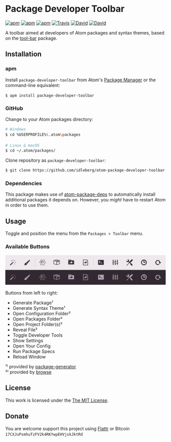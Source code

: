 # Package Developer Toolbar

[![apm](https://img.shields.io/apm/l/package-developer-toolbar.svg?style=flat-square)](https://atom.io/packages/package-developer-toolbar)
[![apm](https://img.shields.io/apm/v/package-developer-toolbar.svg?style=flat-square)](https://atom.io/packages/package-developer-toolbar)
[![apm](https://img.shields.io/apm/dm/package-developer-toolbar.svg?style=flat-square)](https://atom.io/packages/package-developer-toolbar)
[![Travis](https://img.shields.io/travis/idleberg/atom-package-developer-toolbar.svg?style=flat-square)](https://travis-ci.org/idleberg/atom-package-developer-toolbar)
[![David](https://img.shields.io/david/idleberg/atom-package-developer-toolbar.svg?style=flat-square)](https://david-dm.org/idleberg/atom-package-developer-toolbar#info=dependencies)
[![David](https://img.shields.io/david/dev/idleberg/atom-package-developer-toolbar.svg?style=flat-square)](https://david-dm.org/idleberg/atom-package-developer-toolbar#info=devDependencies)

A toolbar aimed at developers of Atom packages and syntax themes, based on the [tool-bar](https://github.com/suda/tool-bar) package.

## Installation

### apm

Install `package-developer-toolbar` from Atom's [Package Manager](http://flight-manual.atom.io/using-atom/sections/atom-packages/) or the command-line equivalent:

`$ apm install package-developer-toolbar`

### GitHub

Change to your Atom packages directory:

```bash
# Windows
$ cd %USERPROFILE%\.atom\packages

# Linux & macOS
$ cd ~/.atom/packages/
```

Clone repository as `package-developer-toolbar`:

```bash
$ git clone https://github.com/idleberg/atom-package-developer-toolbar package-developer-toolbar
```

### Dependencies

This package makes use of [atom-package-deps](https://github.com/steelbrain/package-deps) to automatically install additional packages it depends on. However, you *might* have to restart Atom in order to use them.

## Usage

Toggle and position the menu from the `Packages > Toolbar` menu.

### Available Buttons

![Screenshot](https://raw.githubusercontent.com/idleberg/atom-package-developer-toolbar/master/screenshot.png)

Buttons from left to right:

* Generate Package¹
* Generate Syntax Theme¹
* Open Configuration Folder²
* Open Packages Folder²
* Open Project Folder(s)²
* Reveal File²
* Toggle Developer Tools
* Show Settings
* Open Your Config
* Run Package Specs
* Reload Window

¹⁾ provided by [package-generator](https://atom.io/packages/package-generator)  
²⁾ provided by [browse](https://atom.io/packages/browse)  

## License

This work is licensed under the [The MIT License](LICENSE.md).

## Donate

You are welcome support this project using [Flattr](https://flattr.com/submit/auto?user_id=idleberg&url=https://github.com/idleberg/atom-package-developer-toolbar) or Bitcoin `17CXJuPsmhuTzFV2k4RKYwpEHVjskJktRd`

[osascript]: https://developer.apple.com/library/mac/documentation/Darwin/Reference/ManPages/man1/osascript.1.html
[osacompile]: https://developer.apple.com/library/mac/documentation/Darwin/Reference/ManPages/man1/osacompile.1.html